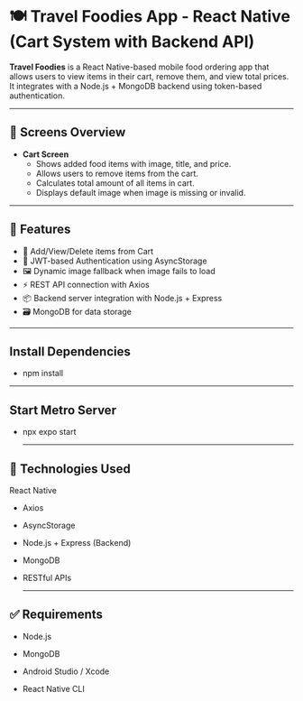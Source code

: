 # 🍽️ Travel Foodies App - React Native (Cart System with Backend API)

**Travel Foodies** is a React Native-based mobile food ordering app that allows users to view items in their cart, remove them, and view total prices. It integrates with a Node.js + MongoDB backend using token-based authentication.

---

## 📱 Screens Overview

- **Cart Screen**
  - Shows added food items with image, title, and price.
  - Allows users to remove items from the cart.
  - Calculates total amount of all items in cart.
  - Displays default image when image is missing or invalid.

---

## 🚀 Features

- 🛒 Add/View/Delete items from Cart
- 🔐 JWT-based Authentication using AsyncStorage
- 🖼️ Dynamic image fallback when image fails to load
- ⚡ REST API connection with Axios
- 📦 Backend server integration with Node.js + Express
- 🗃️ MongoDB for data storage

---

##  Install Dependencies
- npm install
---


## Start Metro Server
- npx expo start

  ---


 ## 🔧 Technologies Used
React Native

- Axios

- AsyncStorage

- Node.js + Express (Backend)

- MongoDB

- RESTful APIs

  ---

##  ✅ Requirements
- Node.js

- MongoDB

- Android Studio / Xcode

- React Native CLI



